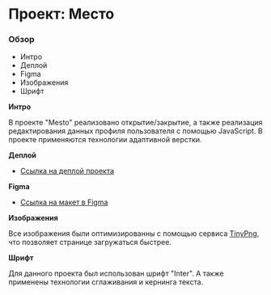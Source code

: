 # Проект: Место

### Обзор

* Интро
* Деплой
* Figma
* Изображения
* Шрифт

**Интро**

В проекте "Mesto" реализовано открытие/закрытие, а также 
реализация редактирования данных профиля пользователя с помощью JavaScript.
В проекте применяются технологии адаптивной верстки.

**Деплой**

* [Ссылка на деплой проекта](https://a1x02.github.io/mesto/)

**Figma**

* [Ссылка на макет в Figma](https://www.figma.com/file/2cn9N9jSkmxD84oJik7xL7/JavaScript.-Sprint-4?node-id=0%3A1)

**Изображения**

Все изображения были оптимизированны с помощью сервиса [TinyPng](https://tinypng.com/), что позволяет странице загружаться быстрее.

**Шрифт**

Для данного проекта был использован шрифт "Inter". А также применены технологии сглаживания и кернинга текста.

